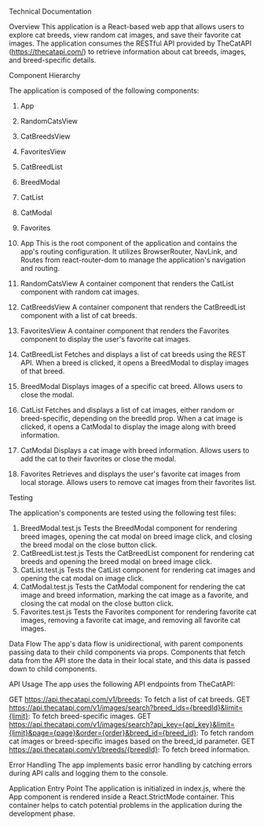 Technical Documentation

Overview
This application is a React-based web app that allows users to explore cat breeds, view random cat images, and save their favorite cat images. The application consumes the RESTful API provided by TheCatAPI (https://thecatapi.com/) to retrieve information about cat breeds, images, and breed-specific details.

Component Hierarchy

The application is composed of the following components:

1. App
2. RandomCatsView
3. CatBreedsView
4. FavoritesView
5. CatBreedList
6. BreedModal
7. CatList
8. CatModal
9. Favorites 

1. App
This is the root component of the application and contains the app's routing configuration.
It utilizes BrowserRouter, NavLink, and Routes from react-router-dom to manage the application's navigation and routing.
2. RandomCatsView
A container component that renders the CatList component with random cat images.
3. CatBreedsView
A container component that renders the CatBreedList component with a list of cat breeds.
4. FavoritesView
A container component that renders the Favorites component to display the user's favorite cat images.
5. CatBreedList
Fetches and displays a list of cat breeds using the REST API.
When a breed is clicked, it opens a BreedModal to display images of that breed.
6. BreedModal
Displays images of a specific cat breed.
Allows users to close the modal.
7. CatList
Fetches and displays a list of cat images, either random or breed-specific, depending on the breedId prop.
When a cat image is clicked, it opens a CatModal to display the image along with breed information.
8. CatModal
Displays a cat image with breed information.
Allows users to add the cat to their favorites or close the modal.
9. Favorites
Retrieves and displays the user's favorite cat images from local storage.
Allows users to remove cat images from their favorites list.

Testing

The application's components are tested using the following test files:

1. BreedModal.test.js
Tests the BreedModal component for rendering breed images, opening the cat modal on breed image click, and closing the breed modal on the close button click.
2. CatBreedList.test.js
Tests the CatBreedList component for rendering cat breeds and opening the breed modal on breed image click.
3. CatList.test.js
Tests the CatList component for rendering cat images and opening the cat modal on image click.
4. CatModal.test.js
Tests the CatModal component for rendering the cat image and breed information, marking the cat image as a favorite, and closing the cat modal on the close button click.
5. Favorites.test.js
Tests the Favorites component for rendering favorite cat images, removing a favorite cat image, and removing all favorite cat images.

Data Flow
The app's data flow is unidirectional, with parent components passing data to their child components via props. Components that fetch data from the API store the data in their local state, and this data is passed down to child components.

API Usage
The app uses the following API endpoints from TheCatAPI:

GET https://api.thecatapi.com/v1/breeds: To fetch a list of cat breeds.
GET https://api.thecatapi.com/v1/images/search?breed_ids={breedId}&limit={limit}: To fetch breed-specific images.
GET https://api.thecatapi.com/v1/images/search?api_key={api_key}&limit={limit}&page={page}&order={order}&breed_id={breed_id}: To fetch random cat images or breed-specific images based on the breed_id parameter.
GET https://api.thecatapi.com/v1/breeds/{breedId}: To fetch breed information.

Error Handling
The app implements basic error handling by catching errors during API calls and logging them to the console.


Application Entry Point
The application is initialized in index.js, where the App component is rendered inside a React.StrictMode container. This container helps to catch potential problems in the application during the development phase.

